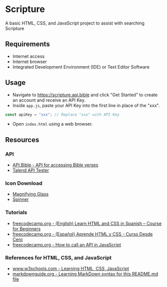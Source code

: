 # Scripture

A basic HTML, CSS, and JavaScript project to assist with searching Scripture

## Requirements

- Internet access
- Internet browser
- Integrated Development Environment (IDE) or Text Editor Software

## Usage

- Navigate to https://scripture.api.bible and click "Get Started" to create an account and receive an API Key.
- Inside `app.js`, paste your API Key into the first line in place of the "xxx".

```js
const apiKey = "xxx"; // Replace "xxx" with API Key
```

- Open `index.html` using a web browser.

## Resources

### API

- [API.Bible - API for accessing Bible verses](https://scripture.api.bible/)
- [Talend API Tester](https://chromewebstore.google.com/detail/talend-api-tester-free-ed/aejoelaoggembcahagimdiliamlcdmfm?hl=en)

### Icon Download

- [Magnifying Glass](https://fontawesome.com/icons/magnifying-glass?f=classic&s=solid&pc=%23d3d3d3)
- [Spinner](https://fontawesome.com/icons/spinner?f=classic&s=solid&sz=2xl&pc=%23000000)

### Tutorials

- [freecodecamp.org - (English) Learn HTML and CSS in Spanish – Course for Beginners](https://www.freecodecamp.org/news/learn-html-and-css-in-spanish-course-for-beginners/)
- [freecodecamp.org - (Español) Aprende HTML y CSS - Curso Desde Cero](https://www.freecodecamp.org/espanol/news/aprende-html-y-css-curso-desde-cero/)
- [freecodecamp.org - How to call an API in JavaScript](https://www.freecodecamp.org/news/make-api-calls-in-javascript/)

### References for HTML, CSS, and JavaScript

- [www.w3schools.com - Learning HTML, CSS, JavaScript](https://www.w3schools.com/)
- [markdownguide.org - Learning MarkDown syntax for this README.md file](https://www.markdownguide.org/cheat-sheet/)

